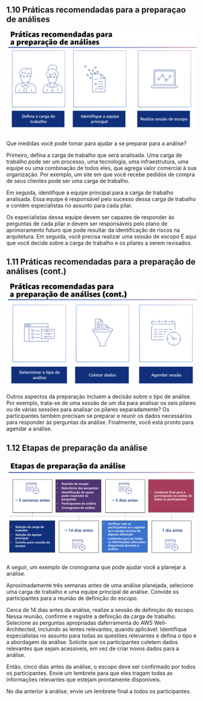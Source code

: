 ## 1.10 Práticas recomendadas para a preparaçao de análises

![alt text](image-5.png)

Que medidas você pode tomar para ajudar a se preparar para a análise?

Primeiro, defina a carga de trabalho que será analisada. Uma carga de trabalho pode ser
um processo, uma tecnologia, uma infraestrutura, uma equipe ou uma combinação de todos eles, que agrega valor comercial à sua organização. Por exemplo, um site em que você recebe pedidos de compra de seus clientes pode ser uma carga de trabalho.

Em seguida, identifique a equipe principal para a carga de trabalho analisada. Essa equipe é responsável pelo sucesso dessa carga de trabalho e contém especialistas no assunto para cada pilar.

Os especialistas dessa equipe devem ser capazes de responder às perguntas de cada pilar e devem ser responsáveis pelo plano de aprimoramento futuro que pode resultar da identificação de riscos na arquitetura. Em seguida, você precisa realizar uma sessão de escopo É aqui que você decide sobre a carga de trabalho e os pilares a serem revisados. 

## 1.11 Práticas recomendadas para a preparação de análises (cont.)

![alt text](image-6.png)

Outros aspectos da preparação incluem a decisão sobre o tipo de análise. Por exemplo, trata-se de uma sessão de um dia para analisar os seis pilares ou de várias sessões para analisar os pilares separadamente? Os participantes também precisam se preparar e reunir os dados necessários para responder às perguntas da análise. Finalmente, você está pronto para agendar a análise.

## 1.12 Etapas de preparação da análise

![alt text](image-7.png)

A seguir, um exemplo de cronograma que pode ajudar você a planejar a análise.

Aproximadamente três semanas antes de uma análise planejada, selecione uma carga de trabalho e uma equipe principal de análise. Convide os participantes para a reunião de definição do escopo.

Cerca de 14 dias antes da análise, realize a sessão de definição do escopo. Nessa reunião, confirme e registre a definição da carga de trabalho. Selecione as perguntas apropriadas daferramenta do AWS Well-Architected, incluindo as lentes relevantes, quando aplicável. Identifique especialistas no assunto para todas as questões relevantes e defina o tipo e a abordagem da análise. Solicite que os participantes coletem dados relevantes que sejam acessíveis, em vez de criar novos dados para a análise.

Então, cinco dias antes da análise, o escopo deve ser confirmado por todos os participantes. Envie um lembrete para que eles tragam todas as informações relevantes que estejam prontamente disponíveis.

No dia anterior à análise, envie um lembrete final a todos os participantes.
